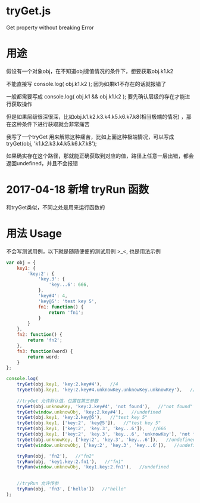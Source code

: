 # tryGet.js

Get property without breaking Error

# 用途 

假设有一个对象obj，在不知道obj键值情况的条件下，想要获取obj.k1.k2

不能直接写 console.log( obj.k1.k2 );  因为如果k1不存在的话就报错了

一般都需要写成 console.log( obj.k1 && obj.k1.k2 );   要先确认层级的存在才能进行获取操作

但是如果层级很深很深，比如obj.k1.k2.k3.k4.k5.k6.k7.k8(相当极端的情况) ，那在这种条件下进行获取就会非常痛苦

我写了一个tryGet 用来解除这种痛苦，比如上面这种极端情况，可以写成 tryGet(obj, 'k1.k2.k3.k4.k5.k6.k7.k8');

如果确实存在这个路径，那就能正确获取到对应的值，路径上任意一层出错，都会返回undefined，并且不会报错

# 2017-04-18 新增 tryRun 函数

和tryGet类似，不同之处是用来运行函数的

# 用法 Usage

不会写测试用例，以下就是随随便便的测试用例 >_<, 也是用法示例

```javascript
var obj = {
    key1: {
        'key:2': {
            'key.3': {
                'key...6': 666,
            },
            'key#4': 4,
            'key@5': 'test key 5',
            fn1: function() {
                return 'fn1';
            }
        }
    },
    fn2: function() {
        return 'fn2';
    },
    fn3: function(word) {
        return word;
    }
};

console.log(
    tryGet(obj.key1, 'key:2.key#4'),   //4
    tryGet(obj.key1, 'key:2.key#4.unknowKey.unknowKey.unknowKey'),   //undefined
    
    //tryGet 允许默认值，位置在第三参数
    tryGet(obj.unknowKey, 'key:2.key#4', 'not found'),   //"not found"
    tryGet(window.unknowObj, 'key:2.key#4'),   //undefined
    tryGet(obj.key1, 'key:2.key@5'),   //"test key 5"
    tryGet(obj.key1, ['key:2', 'key@5']),   //"test key 5"
    tryGet(obj.key1, ['key:2', 'key.3', 'key...6']),   //666
    tryGet(obj.key1, ['key:2', 'key.3', 'key...6', 'unknowKey'], 'not found'),  //"not found"
    tryGet(obj.unknowKey, ['key:2', 'key.3', 'key...6']),   //undefined
    tryGet(window.unknowObj, ['key:2', 'key.3', 'key...6']),   //undefined

    tryRun(obj, 'fn2'),   //"fn2"
    tryRun(obj, 'key1.key:2.fn1'),   //"fn1"
    tryRun(window.unknowObj, 'key1.key:2.fn1'),   //undefined
    

    //tryRun 允许传参
    tryRun(obj, 'fn3', ['hello'])   //"hello"
);
```
